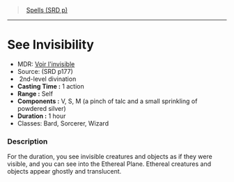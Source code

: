 ﻿---
!SpellItem
Family: SpellVO
Name: See Invisibility
AltName: "[Voir l'invisible](hd_spells_voir_linvisible.md)"
Type: divination
Level: 2
CastingTime: 1 action
Range: Self
Components: V, S, M (a pinch of talc and a small sprinkling of powdered silver)
Duration: 1 hour
Classes: Bard, Sorcerer, Wizard
Source: (SRD p177)
Id: spells_vo.md#see-invisibility
ParentLink: spells_vo.md#spells-srd-p
ParentName: Spells (SRD p)
NameLevel: 1
Attributes: {}
---
> [Spells (SRD p)](srd_spells.md)

---

# See Invisibility

- MDR: [Voir l'invisible](hd_spells_voir_linvisible.md)
- Source: (SRD p177)
-  2nd-level divination
- **Casting Time :** 1 action
- **Range :** Self
- **Components :** V, S, M (a pinch of talc and a small sprinkling of powdered silver)
- **Duration :** 1 hour
- Classes: Bard, Sorcerer, Wizard

### Description

For the duration, you see invisible creatures and objects as if they were visible, and you can see into the Ethereal Plane. Ethereal creatures and objects appear ghostly and translucent.

